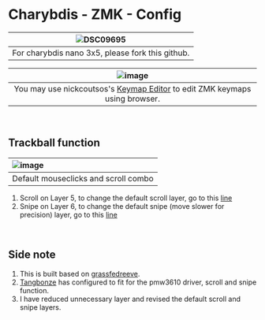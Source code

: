 # Charybdis - ZMK - Config


|![DSC09695](https://github.com/superxc3/zmk-config-charybdis_nano/assets/79617315/9ba9cfbd-cc29-4678-83e3-f499a401b5f7)|
|:--:|
|For charybdis nano 3x5, please fork this github.|

|![image](https://github.com/superxc3/zmk-config-charybdis_nano/assets/79617315/2c3e647a-d1d5-4919-812e-dedd7e7075d8)|
|:--:|
|You may use nickcoutsos's [Keymap Editor](https://nickcoutsos.github.io/keymap-editor/) to edit ZMK keymaps using browser. |

<br>

## Trackball function

|![image](https://github.com/superxc3/zmk-config-charybdis_nano/assets/79617315/e0165ade-d2d7-4b11-ab9d-1bb44d31896d)|
|:--|
| Default mouseclicks and scroll combo |

1. Scroll on Layer 5, to change the default scroll layer, go to this [line](https://github.com/superxc3/zmk-config-charybdis_nano/blob/9bfd03ef721dab9a8e3f21a3535fabae094affd0/config/boards/shields/charybdis/charybdis_right.overlay#L61C1-L61C29)
2. Snipe on Layer 6, to change the default snipe (move slower for precision) layer, go to this [line](https://github.com/superxc3/zmk-config-charybdis_nano/blob/9bfd03ef721dab9a8e3f21a3535fabae094affd0/config/boards/shields/charybdis/charybdis_right.overlay#L62)

<br>

## Side note
1. This is built based on [grassfedreeve](https://github.com/grassfedreeve/Charybdis-ZMK-Config).
2. [Tangbonze](https://github.com/tangbonze/zmk-config-charybdis_nano) has configured to fit for the pmw3610 driver, scroll and snipe function.
3. I have reduced unnecessary layer and revised the default scroll and snipe layers. 
